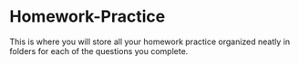 # Homework-Practice
This is where you will store all your homework practice organized neatly in folders for each of the questions you complete.
